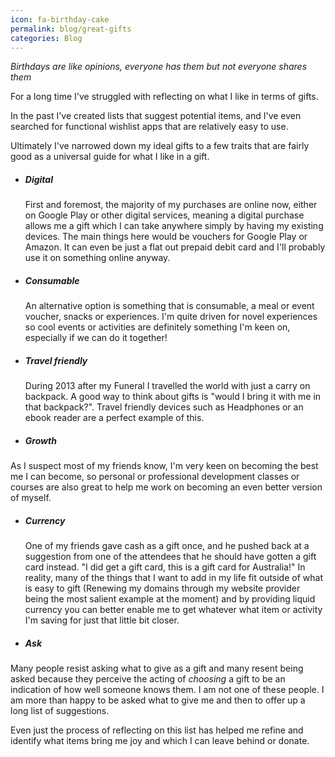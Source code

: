 ```yaml
---
icon: fa-birthday-cake
permalink: blog/great-gifts
categories: Blog
---
```


_Birthdays are like opinions, everyone has them but not everyone shares them_

For a long time I've struggled with reflecting on what I like in terms of gifts.

In the past I've created lists that suggest potential items, and I've even searched for functional wishlist apps that are relatively easy to use.

Ultimately I've narrowed down my ideal gifts to a few traits that are fairly good as a universal guide for what I like in a gift.

- ##### Digital

  First and foremost, the majority of my purchases are online now, either on Google Play or other digital services, meaning a digital purchase allows me a gift which I can take anywhere simply by having my existing devices.
  The main things here would be vouchers for Google Play or Amazon.
  It can even be just a flat out prepaid debit card and I'll probably use it on something online anyway.

- ##### Consumable

  An alternative option is something that is consumable, a meal or event voucher, snacks or experiences. I'm quite driven for novel experiences so cool events or activities are definitely something I'm keen on, especially if we can do it together!

- ##### Travel friendly

  During 2013 after my Funeral I travelled the world with just a carry on backpack.
  A good way to think about gifts is "would I bring it with me in that backpack?".
  Travel friendly devices such as Headphones or an ebook reader are a perfect example of this.

- ##### Growth

As I suspect most of my friends know, I'm very keen on becoming the best me I can become, so personal or professional development classes or courses are also great to help me work on becoming an even better version of myself.

- ##### Currency
  One of my friends gave cash as a gift once, and he pushed back at a suggestion from one of the attendees that he should have gotten a gift card instead. "I did get a gift card, this is a gift card for Australia!"
  In reality, many of the things that I want to add in my life fit outside of what is easy to gift (Renewing my domains through my website provider being the most salient example at the moment) and by providing liquid currency you can better enable me to get whatever what item or activity I'm saving for just that little bit closer.

* ##### Ask

Many people resist asking what to give as a gift and many resent being asked because they perceive the acting of _choosing_ a gift to be an indication of how well someone knows them. I am not one of these people. I am more than happy to be asked what to give me and then to offer up a long list of suggestions.

Even just the process of reflecting on this list has helped me refine and identify what items bring me joy and which I can leave behind or donate.
